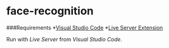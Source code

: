 # face-recognition
###Requirements
  *[Visual Studio Code](https://code.visualstudio.com/download)
  *[Live Server Extension](https://marketplace.visualstudio.com/items?itemName=ritwickdey.LiveServer)
  
Run with _Live Server_ from _Visual Studio Code_.
